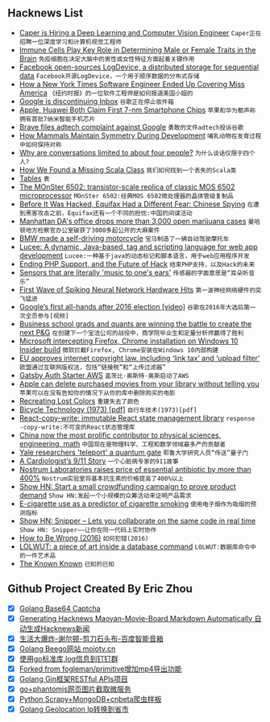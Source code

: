 ## Hacknews List


- [Caper is Hiring a Deep Learning and Computer Vision Engineer](https://www.caperlab.com/deep-learning-engineer)  `Caper正在招聘一位深度学习和计算机视觉工程师`
- [Immune Cells Play Key Role in Determining Male or Female Traits in the Brain](https://neurosciencenews.com/sexual-characteristics-immune-cells-9849/)  `免疫细胞在决定大脑中的男性或女性特征方面起着关键作用`
- [Facebook open-sources LogDevice, a distributed storage for sequential data](https://logdevice.io/)  `Facebook开源LogDevice，一个用于顺序数据的分布式存储`
- [How a New York Times Software Engineer Ended Up Covering Miss America](https://www.nytimes.com/2018/09/12/insider/miss-america-data-software.html)  `《纽约时报》的一位软件工程师是如何报道美国小姐的`
- [Google is discontinuing Inbox](https://www.fastcompany.com/90235559/inbox-googles-playground-for-email-innovation-is-going-bye-bye)  `谷歌正在停止收件箱`
- [Apple, Huawei Both Claim First 7-nm Smartphone Chips](https://spectrum.ieee.org/nanoclast/semiconductors/processors/apple-huaweii-both-claim-first-7nm-smartphone-chips)  `苹果和华为都声称拥有首批7纳米智能手机芯片`
- [Brave files adtech complaint against Google](https://www.reuters.com/article/us-europe-privacy-complaint/mozilla-co-founders-brave-files-adtech-complaint-against-google-idUSKCN1LS2JL)  `勇敢的文件adtech投诉谷歌`
- [How Mammals Maintain Symmetry During Development](https://www.scientificamerican.com/article/how-mammals-maintain-symmetry-during-development/)  `哺乳动物在发育过程中如何保持对称`
- [Why are conversations limited to about four people?](https://www.sciencedirect.com/science/article/pii/S1090513818301491)  `为什么谈话仅限于四个人?`
- [How We Found a Missing Scala Class](https://heapanalytics.com/blog/engineering/missing-scala-class-noclassdeffounderror)  `我们如何找到一个丢失的Scala类`
- [Tables](https://www.lua.org/pil/2.5.html)  `表`
- [The MOnSter 6502: transistor-scale replica of classic MOS 6502 microprocessor](https://monster6502.com/)  `MOnSter 6502:经典MOS 6502微处理器的晶体管级复制品`
- [Before It Was Hacked, Equifax Had a Different Fear: Chinese Spying](https://www.wsj.com/articles/before-it-was-hacked-equifax-had-a-different-fear-chinese-spying-1536768305)  `在遭到黑客攻击之前，Equifax还有一个不同的担忧:中国的间谍活动`
- [Manhattan DA&#39;s office drops more than 3,000 open marijuana cases](https://www.reuters.com/article/us-new-york-marijuana/manhattan-das-office-drops-more-than-3000-open-marijuana-cases-idUSKCN1LS2ID)  `曼哈顿地方检察官办公室破获了3000多起公开的大麻案件`
- [BMW made a self-driving motorcycle](https://www.theverge.com/2018/9/12/17847508/bmw-motorrad-self-driving-motorcycle)  `宝马制造了一辆自动驾驶摩托车`
- [Lucee: A dynamic, Java-based, tag and scripting language for web app development](https://github.com/lucee/Lucee)  `Lucee:一种基于java的动态标记和脚本语言，用于web应用程序开发`
- [Ending PHP Support, and the Future of Hack](https://hhvm.com/blog/2018/09/12/end-of-php-support-future-of-hack.html)  `结束PHP支持，以及Hack的未来`
- [Sensors that are literally &#39;music to one&#39;s ears&#39;](https://phys.org/news/2018-09-sensors-literally-music-ears.html)  `传感器的字面意思是“耳朵听音乐”`
- [First Wave of Spiking Neural Network Hardware Hits](https://www.nextplatform.com/2018/09/11/first-wave-of-spiking-neural-network-hardware-hits/)  `第一波神经网络硬件的突飞猛进`
- [Google’s first all-hands after 2016 election [video]](https://www.breitbart.com/tech/2018/09/12/leaked-video-google-leaderships-dismayed-reaction-to-trump-election/)  `谷歌在2016年大选后第一次全员参与[视频]`
- [Business school grads and quants are winning the battle to create the next P&amp;G](https://techcrunch.com/2018/09/12/business-school-grads-and-quants-are-winning-the-battle-to-create-the-next-pg/)  `在创建下一个宝洁公司的战役中，商学院毕业生和定量分析师赢得了胜利`
- [Microsoft intercepting Firefox, Chrome installation on Windows 10 Insider build](https://www.ghacks.net/2018/09/12/microsoft-intercepting-firefox-chrome-installation-on-windows-10/)  `微软拦截Firefox, Chrome安装在Windows 10内部构建`
- [EU approves internet copyright law, including ‘link tax’ and ‘upload filter’](https://www.theverge.com/2018/9/12/17849868/eu-internet-copyright-reform-article-11-13-approved)  `欧盟通过互联网版权法，包括“链接税”和“上传过滤器”`
- [Gatsby Auth Starter AWS](https://github.com/dabit3/gatsby-auth-starter-aws-amplify)  `盖茨比·奥斯特·奥斯启动了AWS`
- [Apple can delete purchased movies from your library without telling you](https://theoutline.com/post/6167/apple-can-delete-the-movies-you-purchased-without-telling-you)  `苹果可以在没有告知你的情况下从你的库中删除购买的电影`
- [Recreating Lost Colors](https://www.nytimes.com/2018/09/05/t-magazine/pedro-da-costa-felgueiras-recreating-lost-colors.html)  `重建失去了颜色`
- [Bicycle Technology (1973) [pdf]](http://veterancycleclublibrary.org.uk/ncl/pics/Bicycle%20Technology%20Scientific%20American%20March%201973%20(V-CC%20Library).pdf)  `自行车技术(1973)[pdf]`
- [React-copy-write: immutable React state management library](https://github.com/aweary/react-copy-write/blob/master/README.md)  `response -copy-write:不可变的React状态管理库`
- [China now the most prolific contributor to physical sciences, engineering, math](https://www.bloomberg.com/view/articles/2018-09-12/chinese-researchers-are-outperforming-americans-in-science)  `中国现在是物理科学、工程和数学领域最多产的贡献者`
- [Yale researchers &#39;teleport&#39; a quantum gate](https://news.yale.edu/2018/09/05/yale-researchers-teleport-quantum-gate)  `耶鲁大学研究人员“传送”量子门`
- [A Cardiologist’s 9/11 Story](http://nautil.us/issue/64/the-unseen/a-cardiologists-911-story)  `一个心脏病专家的911故事`
- [Nostrum Laboratories raises price of essential antibiotic by more than 400%](https://arstechnica.com/science/2018/09/pharma-ceo-jacks-drug-price-400-citing-moral-requirement-to-make-money/)  `Nostrum实验室将基本抗生素的价格提高了400%以上`
- [Show HN: Start a small crowdfunding campaign to prove product demand](https://funduf.com)  `Show HN:发起一个小规模的众筹活动来证明产品需求`
- [E-cigarette use as a predictor of cigarette smoking](https://tobaccocontrol.bmj.com/content/26/e2/e106)  `使用电子烟作为吸烟的预测指标`
- [Show HN: Snipper – Lets you collaborate on the same code in real time](https://snipper.io)  `Show HN: Snipper——让你在同一代码上实时协作`
- [How to Be Wrong (2016)](https://mathenchant.wordpress.com/2016/1/16/how-to-be-wrong/)  `如何犯错(2016)`
- [LOLWUT: a piece of art inside a database command](http://antirez.com/news/123)  `LOLWUT:数据库命令中的一件艺术品`
- [The Known Known](https://www.nybooks.com/articles/2018/09/27/privacy-technology-known-known/)  `已知的已知`

## Github Project Created By Eric Zhou

- [x] [Golang Base64 Captcha](https://github.com/mojocn/base64Captcha)
- [x] [Generating Hacknews Maoyan-Movie-Board Markdown Automatically 自动生成Hacknews新闻](https://github.com/dejavuzhou/md-genie)
- [x] [生活大爆炸-谢尔顿-剪刀石头布-百度智能音箱](https://github.com/mojocn/dueros-bang-game)
- [x] [Golang Beego网站 mojotv.cn](https://github.com/mojocn/www.mojotv.cn)
- [x] [使用go标准库,log信息到钉钉群](https://github.com/mojocn/dooger)
- [x] [Forked from fogleman/primitive增加mp4导出功能](https://github.com/mojocn/primitive)
- [x] [Golang Gin框架RESTful APIs项目](https://github.com/JJJJJJJerk/ezier-golang-web-api-framework)
- [x] [go+phantomjs网页图片截取微服务](https://github.com/mojocn/screen_shot)
- [x] [Python Scrapy+MongoDB+cnbeta爬虫样板](https://github.com/mojocn/scrapy_mongodb_boilerplate_cnbeta)
- [x] [Golang Geolocation Ip转换到省市](https://github.com/mojocn/ip2location)
